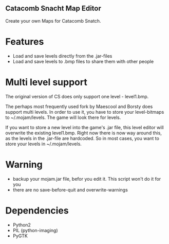 Catacomb Snacht Map Editor
--------------------------
Create your own Maps for Catacomb Snatch.

Features
========
 * Load and save levels directly from the .jar-files
 * Load and save levels to .bmp files to share them with other people

Multi level support
===================
The original version of CS does only support one level - level1.bmp.

The perhaps most frequently used fork by Maescool and Borsty does support multi levels. In order to use it, you have to store your level-bitmaps to ~/.mojam/levels. The game will look there for levels.

If you want to store a new level into the game's .jar file, this level editor will overwrite the existing level1.bmp. Right now there is now way around this, as the levels in the .jar-file are hardcoded. So in most cases, you want to store your levels in ~/.mojam/levels.

Warning
=======
 * backup your mojam.jar file, befor you edit it. This script won't do it for you
 * there are no save-before-quit and overwrite-warnings

Dependencies
===========
 * Python2
 * PIL (python-imaging)
 * PyGTK
